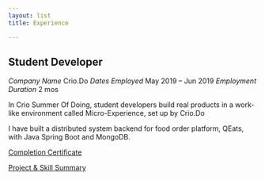 ```yaml
---
layout: list
title: Experience

---
```


## Student Developer

*Company Name* Crio.Do
*Dates Employed* May 2019 – Jun 2019
*Employment Duration* 2 mos

In Crio Summer Of Doing, student developers build real products in a work-like environment called Micro-Experience, set up by Crio.Do 

I have built a distributed system backend for food order platform, QEats, with Java Spring Boot and MongoDB. 

[Completion Certificate](https://www.slideshare.net/slideshow/embed_code/key/1LcS4JYmAXrhiT)

[Project & Skill Summary](https://criodo.github.io/csod-2019-narayanshivansh49/#CSOD)
